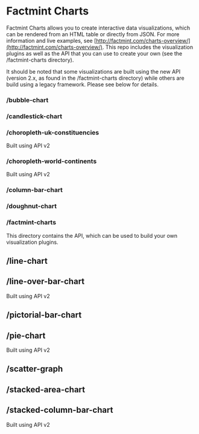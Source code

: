 # Factmint Charts

Factmint Charts allows you to create interactive data visualizations, which can be rendered from an HTML table or directly from JSON. For more information and live examples, see [http://factmint.com/charts-overview/](http://factmint.com/charts-overview/). This repo includes the visualization plugins as well as the API that you can use to create your own (see the /factmint-charts directory).

It should be noted that some visualizations are built using the new API (version 2.x, as found in the /factmint-charts directory) while others are build using a legacy framework. Please see below for details. 
 
### /bubble-chart

### /candlestick-chart

### /choropleth-uk-constituencies
Built using API v2

### /choropleth-world-continents
Built using API v2

### /column-bar-chart

### /doughnut-chart

### /factmint-charts
This directory contains the API, which can be used to build your own visualization plugins.

## /line-chart

## /line-over-bar-chart
Built using API v2

## /pictorial-bar-chart

## /pie-chart
Built using API v2

## /scatter-graph

## /stacked-area-chart

## /stacked-column-bar-chart
Built using API v2

